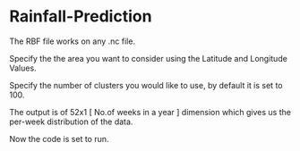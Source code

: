 # Rainfall-Prediction
The RBF file works on any .nc file.

Specify the the area you want to consider using the Latitude and Longitude Values.

Specify the number of clusters you would like to use, by default it is set to 100.

The output is of 52x1 [ No.of weeks in a year ]  dimension which gives us the per-week distribution of the data.

Now the code is set to run.

